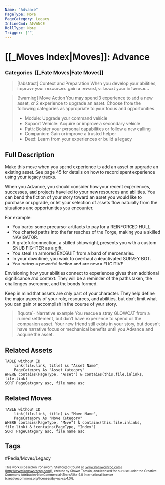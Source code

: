 ```yaml
---
Name: "Advance"
PageType: Move
PageCategory: Legacy
InlineCmd: ADVANCE
RollType: None
Trigger: [""] 
---
```

# [[_Moves Index|Moves]]: Advance
### Categories: [[_Fate Moves|Fate Moves]]
>[!abstract]  Context and Preparation
>When you develop your abilities, improve your resources, gain a reward, or boost your influence...

> [!warning] Move Action
>  You may spend 3 experience to add a new asset, or 2 experience to upgrade an asset. 
>  Choose from the following categories as appropriate to your focus and opportunities.
>- Module: Upgrade your command vehicle
>- Support Vehicle: Acquire or improve a secondary vehicle
>- Path: Bolster your personal capabilities or follow a new calling
>- Companion: Gain or improve a trusted helper
>- Deed: Learn from your experiences or build a legacy

## Full Description
Make this move when you spend experience to add an asset or upgrade an existing asset. See page 45 for details on how to record spent experience using your legacy tracks. 

When you Advance, you should consider how your recent experiences, successes, and projects have led to your new resources and abilities. You can bend the fiction of your story toward an asset you would like to purchase or upgrade, or let your selection of assets flow naturally from the situations and opportunities you encounter.

For example: 
- You barter some precursor artifacts to pay for a REINFORCED HULL.
- You charted paths into the far reaches of the Forge, making you a skilled NAVIGATOR.
- A grateful connection, a skilled shipwright, presents you with a custom SNUB FIGHTER as a gift.
- You steal an armored EXOSUIT from a band of mercenaries.
- In your downtime, you work to overhaul a deactivated SURVEY BOT. 
- You betray a powerful faction and are now a FUGITIVE. 

Envisioning how your abilities connect to experiences gives them additional significance and context. They will be a reminder of the paths taken, the challenges overcome, and the bonds formed. 

Keep in mind that assets are only part of your character. They help define the major aspects of your role, resources, and abilities, but don’t limit what you can gain or accomplish in the course of your story. 

> [!quote]- Narrative example
> You rescue a stray GLOWCAT from a ruined settlement, but don’t have experience to spend on the companion asset. Your new friend still exists in your story, but doesn’t have narrative focus or mechanical benefits until you Advance and acquire the asset.

## Related Assets
```dataview
TABLE without ID
	link(file.link, title) As "Asset Name",
	PageCategory As "Asset Category"
WHERE contains(PageType, "Asset") & contains(this.file.inlinks, file.link)
SORT PageCategory asc, file.name asc
```

## Related Moves
```dataview
TABLE without ID
	link(file.link, title) As "Move Name",
	PageCategory As "Move Category"
WHERE contains(PageType, "Move") & contains(this.file.inlinks, file.link) & !contains(PageType, "Index")
SORT PageCategory asc, file.name asc
```

## Tags
#Pedia/Moves/Legacy 

<font size=-2>This work is based on Ironsworn: Starforged (found at [www.ironswornrpg.com](http://www.ironswornrpg.com)), created by Shawn Tomkin, and licensed for our use under the Creative Commons Attribution-NonCommercial-ShareAlike 4.0 International license  (creativecommons.org/licenses/by-nc-sa/4.0/).</font>